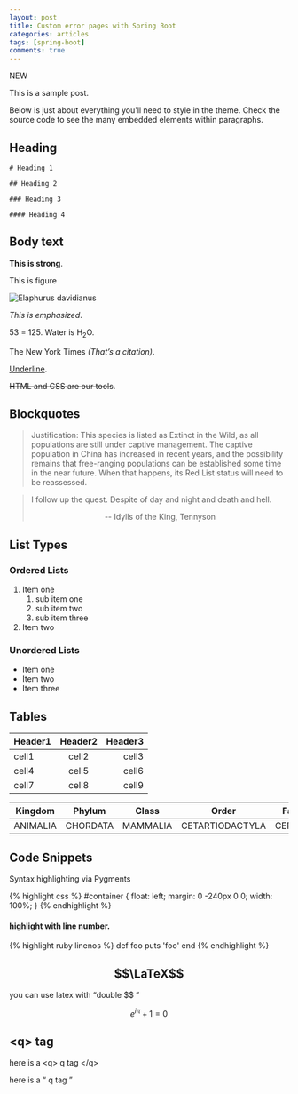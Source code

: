 ```yaml
---
layout: post
title: Custom error pages with Spring Boot
categories: articles
tags: [spring-boot]
comments: true
---
```

NEW

This is a sample post.

Below is just about everything you'll need to style in the theme. Check the source code to see the many embedded elements within paragraphs.




## Heading

~~~
# Heading 1

## Heading 2

### Heading 3

#### Heading 4
~~~



## Body text

**This is strong**.

This is figure

![Elaphurus davidianus](https://i.imgur.com/Mdc4szJl.jpg "Père David's deer")

*This is emphasized*.

 53 = 125. Water is H<sub>2</sub>O. 

The New York Times <cite>(That’s a citation)</cite>. 

<u>Underline</u>. 


<del>HTML and CSS are our tools</del>. 

## Blockquotes

> Justification:
> This species is listed as Extinct in the Wild, as all populations are still under captive management. The captive population in China has increased in recent years, and the possibility remains that free-ranging populations can be established some time in the near future. When that happens, its Red List status will need to be reassessed. 

> I follow up the quest. Despite of day and night and death and hell.
> <center> -- Idylls of the King, Tennyson </center>



## List Types

### Ordered Lists

1. Item one
   1. sub item one
   2. sub item two
   3. sub item three
2. Item two

### Unordered Lists

* Item one
* Item two
* Item three

## Tables

| Header1 | Header2 | Header3 |
|:--------|:-------:|--------:|
| cell1   | cell2   | cell3   |
| cell4   | cell5   | cell6   |
| cell7   | cell8   | cell9   |


| Kingdom | Phylum  | Class | Order | Family |
|:------:|:------:|:------:|:------:|:------:| 
|ANIMALIA|CHORDATA|MAMMALIA|CETARTIODACTYLA|CERVIDAE|


## Code Snippets

Syntax highlighting via Pygments

{% highlight css %}
#container {
  float: left;
  margin: 0 -240px 0 0;
  width: 100%;
}
{% endhighlight %}


#### highlight with line number.

{% highlight ruby linenos  %}
def foo
  puts 'foo'
end
{% endhighlight %}


## $$\LaTeX$$ 

you can use latex with <q>double $$ </q>

$$e^{i\pi}+1=0$$


## \<q\> tag

here is a \<q\> q tag \</q\>


here is a <q> q tag </q>
